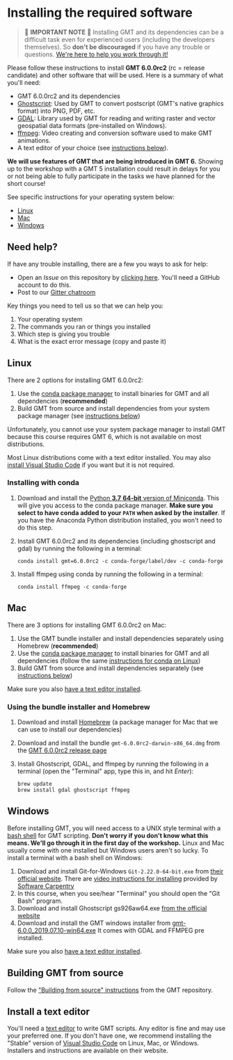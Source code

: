 # Installing the required software


> 🚨 **IMPORTANT NOTE** 🚨
> Installing GMT and its dependencies can be a difficult task even for experienced
> users (including the developers themselves). So **don't be discouraged** if you
> have any trouble or questions. [We're here to help you work through it!](#need-help)


Please follow these instructions to install **GMT 6.0.0rc2** (rc = release candidate)
and other software that will be used. Here is a summary of what you'll need:

* GMT 6.0.0rc2 and its dependencies
* [Ghostscript](https://ghostscript.com/): Used by GMT to convert postscript (GMT's
  native graphics format) into PNG, PDF, etc.
* [GDAL](https://gdal.org/): Library used by GMT for reading and writing raster and
  vector geospatial data formats (pre-installed on Windows).
* [ffmpeg](https://ffmpeg.org/): Video creating and conversion software used to make GMT
  animations.
* A text editor of your choice (see [instructions below](#install-a-text-editor)).

**We will use features of GMT that are being introduced in GMT 6.** Showing up to the
workshop with a GMT 5 installation could result in delays for you or not being able to
fully participate in the tasks we have planned for the short course!

See specific instructions for your operating system below:

* [Linux](#linux)
* [Mac](#mac)
* [Windows](#windows)


## Need help?

If have any trouble installing, there are a few you ways to ask for help:

* Open an *Issue* on this repository by
  [clicking here](https://github.com/GenericMappingTools/2019-unavco-course/issues/new/choose).
  You'll need a GitHub account to do this.
* Post to our [Gitter chatroom](https://gitter.im/GenericMappingTools/2019-unavco-course)

Key things you need to tell us so that we can help you:

1. Your operating system
2. The commands you ran or things you installed
3. Which step is giving you trouble
4. What is the exact error message (copy and paste it)


## Linux

There are 2 options for installing GMT 6.0.0rc2:

1. Use the [conda package manager](https://conda.io/en/latest/) to install
   binaries for GMT and all dependencies (**recommended**)
2. Build GMT from source and install dependencies from your system package manager (see
   [instructions below](#building-gmt-from-source))

Unfortunately, you cannot use your system package manager to install GMT because this
course requires GMT 6, which is not available on most distributions.

Most Linux distributions come with a text editor installed. You may also
[install Visual Studio Code](#install-a-text-editor) if you want but it is not required.

### Installing with conda

1. Download and install the [Python **3.7** **64-bit** version of Miniconda](https://conda.io/en/latest/miniconda.html).
   This will give you access to the conda package manager. **Make sure you select to
   have conda added to your `PATH` when asked by the installer**. If you have
   the Anaconda Python distribution installed, you won't need to do this step.
2. Install GMT 6.0.0rc2 and its dependencies (including ghostscript and gdal) by running
   the following in a terminal:

   ```
   conda install gmt=6.0.0rc2 -c conda-forge/label/dev -c conda-forge
   ```

3. Install ffmpeg using conda by running the following in a terminal:

   ```
   conda install ffmpeg -c conda-forge
   ```


## Mac

There are 3 options for installing GMT 6.0.0rc2 on Mac:

1. Use the GMT bundle installer and install dependencies separately using Homebrew
   (**recommended**)
2. Use the [conda package manager](https://conda.io/en/latest/) to install
   binaries for GMT and all dependencies
   (follow the same [instructions for conda on Linux](#installing-with-conda))
3. Build GMT from source and install dependencies separately (see
   [instructions below](#building-gmt-from-source))

Make sure you also [have a text editor installed](#install-a-text-editor).

### Using the bundle installer and Homebrew

1. Download and install [Homebrew](https://brew.sh/) (a package manager for Mac that we
   can use to install our dependencies)
2. Download and install the bundle `gmt-6.0.0rc2-darwin-x86_64.dmg` from the
   [GMT 6.0.0rc2 release page](https://github.com/GenericMappingTools/gmt/releases/tag/6.0.0rc2)
3. Install Ghostscript, GDAL, and ffmpeg by running the following in a terminal (open
   the "Terminal" app, type this in, and hit *Enter*):

   ```
   brew update
   brew install gdal ghostscript ffmpeg
   ```


## Windows

Before installing GMT, you will need access to a UNIX style terminal with a
[bash shell](https://en.wikipedia.org/wiki/Bash_%28Unix_shell%29) for GMT scripting.
**Don't worry if you don't know what this means. We'll go through it in the first day of
the workshop.**
Linux and Mac usually come with one installed but Windows users aren't so lucky.
To install a terminal with a bash shell on Windows:

1. Download and install Git-for-Windows `Git-2.22.0-64-bit.exe` from
   [their official website](https://gitforwindows.org/).
   There are
   [video instructions for installing](https://www.youtube.com/watch?v=339AEqk9c-8)
   provided by [Software Carpentry](https://software-carpentry.org/)
2. In this course, when you see/hear "Terminal" you should open the "Git Bash" program.
3. Download and install Ghostscript gs926aw64.exe
   [from the official website](https://github.com/ArtifexSoftware/ghostpdl-downloads/releases/tag/gs926)
4. Download and install the GMT windows installer from
   [gmt-6.0.0_2019.07.10-win64.exe](http://w3.ualg.pt/~jluis/mirone/gmt-6.0.0_2019.07.10-win64.exe)
   It comes with GDAL and FFMPEG pre installed.

Make sure you also [have a text editor installed](#install-a-text-editor).

## Building GMT from source

Follow the ["Building from source" instructions](https://github.com/GenericMappingTools/gmt/blob/master/BUILDING.md)
from the GMT repository.

## Install a text editor

You'll need a [text editor](https://en.wikipedia.org/wiki/Text_editor) to write GMT
scripts.
Any editor is fine and may use your preferred one.
If you don't have one, we recommend installing the "Stable" version of [Visual Studio
Code](https://code.visualstudio.com/) on Linux, Mac, or Windows.
Installers and instructions are available on their website.
